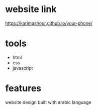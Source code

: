 # website link

https://karimashour.github.io/your-phone/

# tools

- html <br>
- css <br>
- javascript <br>

# features

website design built with arabic language 
